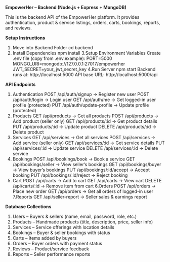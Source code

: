 **EmpowerHer – Backend (Node.js + Express + MongoDB)**

This is the backend API of the EmpowerHer platform.
It provides authentication, product & service listings, orders, carts, bookings, reports, and reviews.

**Setup Instructions**

1. Move into Backend Folder
   cd backend
2. Install Dependencies
   npm install
3.Setup Environment Variables
  Create .env file (copy from .env.example):
  PORT=5000
  MONGO_URI=mongodb://127.0.0.1:27017/empowerher
  JWT_SECRET=your_jwt_secret_key
4.Run Server
  npm start
  Backend runs at: http://localhost:5000
  API base URL: http://localhost:5000/api

**API Endpoints**

  1. Authentication
    POST /api/auth/signup → Register new user
    POST /api/auth/login → Login user
    GET /api/auth/me → Get logged-in user profile (protected)
    PUT /api/auth/update-profile → Update profile (protected)
2. Products
    GET /api/products → Get all products
    POST /api/products → Add product (seller only)
    GET /api/products/:id → Get product details
    PUT /api/products/:id → Update product
    DELETE /api/products/:id → Delete product
3. Services
    GET /api/services → Get all services
    POST /api/services → Add service (seller only)
    GET /api/services/:id → Get service details
    PUT /api/services/:id → Update service
    DELETE /api/services/:id → Delete service
4. Bookings
    POST /api/bookings/book → Book a service
    GET /api/bookings/seller → View seller’s bookings
    GET /api/bookings/buyer → View buyer’s bookings
    PUT /api/bookings/:id/accept → Accept booking
    PUT /api/bookings/:id/reject → Reject booking
5. Cart
    POST /api/carts → Add to cart
    GET /api/carts → View cart
    DELETE /api/carts/:id → Remove item from cart
6.Orders
    POST /api/orders → Place new order
    GET /api/orders → Get all orders of logged-in user
7.Reports
    GET /api/seller-report → Seller sales & earnings report

**Database Collections**

1. Users – Buyers & sellers (name, email, password, role, etc.)
2. Products – Handmade products (title, description, price, seller info)
3. Services – Service offerings with location details
4. Bookings – Buyer & seller bookings with status
5. Carts – Items added by buyers
6. Orders – Buyer orders with payment status
7. Reviews – Product/service feedback
8. Reports – Seller performance reports
